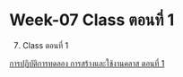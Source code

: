# Week-07 Class ตอนที่ 1

7. Class ตอนที่ 1


[การปฏิบัติการทดลอง การสร้างและใช้งานคลาส ตอนที่ 1](Labs/README.md)
